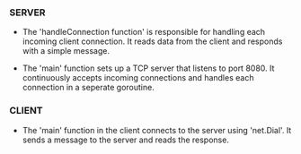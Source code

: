 ### SERVER
 - The 'handleConnection function' is responsible for handling each incoming client connection.
 It reads data from the client and responds with a simple message.

 - The 'main' function sets up a TCP server that listens to port 8080. It continuously accepts
   incoming connections and handles each connection in a seperate goroutine.

### CLIENT

- The 'main' function in the client connects to the server using 'net.Dial'. It sends a message to
  the server and reads the response.
